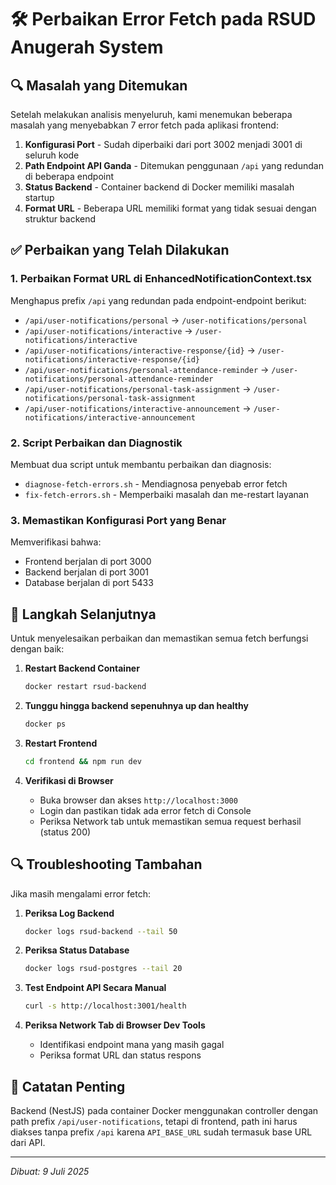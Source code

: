 # 🛠️ Perbaikan Error Fetch pada RSUD Anugerah System

## 🔍 Masalah yang Ditemukan

Setelah melakukan analisis menyeluruh, kami menemukan beberapa masalah yang menyebabkan 7 error fetch pada aplikasi frontend:

1. **Konfigurasi Port** - Sudah diperbaiki dari port 3002 menjadi 3001 di seluruh kode
2. **Path Endpoint API Ganda** - Ditemukan penggunaan `/api` yang redundan di beberapa endpoint
3. **Status Backend** - Container backend di Docker memiliki masalah startup
4. **Format URL** - Beberapa URL memiliki format yang tidak sesuai dengan struktur backend

## ✅ Perbaikan yang Telah Dilakukan

### 1. Perbaikan Format URL di EnhancedNotificationContext.tsx

Menghapus prefix `/api` yang redundan pada endpoint-endpoint berikut:

- `/api/user-notifications/personal` → `/user-notifications/personal`
- `/api/user-notifications/interactive` → `/user-notifications/interactive`
- `/api/user-notifications/interactive-response/{id}` → `/user-notifications/interactive-response/{id}`
- `/api/user-notifications/personal-attendance-reminder` → `/user-notifications/personal-attendance-reminder`
- `/api/user-notifications/personal-task-assignment` → `/user-notifications/personal-task-assignment`
- `/api/user-notifications/interactive-announcement` → `/user-notifications/interactive-announcement`

### 2. Script Perbaikan dan Diagnostik

Membuat dua script untuk membantu perbaikan dan diagnosis:

- `diagnose-fetch-errors.sh` - Mendiagnosa penyebab error fetch
- `fix-fetch-errors.sh` - Memperbaiki masalah dan me-restart layanan

### 3. Memastikan Konfigurasi Port yang Benar

Memverifikasi bahwa:

- Frontend berjalan di port 3000
- Backend berjalan di port 3001
- Database berjalan di port 5433

## 🚀 Langkah Selanjutnya

Untuk menyelesaikan perbaikan dan memastikan semua fetch berfungsi dengan baik:

1. **Restart Backend Container**

   ```bash
   docker restart rsud-backend
   ```

2. **Tunggu hingga backend sepenuhnya up dan healthy**

   ```bash
   docker ps
   ```

3. **Restart Frontend**

   ```bash
   cd frontend && npm run dev
   ```

4. **Verifikasi di Browser**
   - Buka browser dan akses `http://localhost:3000`
   - Login dan pastikan tidak ada error fetch di Console
   - Periksa Network tab untuk memastikan semua request berhasil (status 200)

## 🔍 Troubleshooting Tambahan

Jika masih mengalami error fetch:

1. **Periksa Log Backend**

   ```bash
   docker logs rsud-backend --tail 50
   ```

2. **Periksa Status Database**

   ```bash
   docker logs rsud-postgres --tail 20
   ```

3. **Test Endpoint API Secara Manual**

   ```bash
   curl -s http://localhost:3001/health
   ```

4. **Periksa Network Tab di Browser Dev Tools**
   - Identifikasi endpoint mana yang masih gagal
   - Periksa format URL dan status respons

## 📝 Catatan Penting

Backend (NestJS) pada container Docker menggunakan controller dengan path prefix `/api/user-notifications`, tetapi di frontend, path ini harus diakses tanpa prefix `/api` karena `API_BASE_URL` sudah termasuk base URL dari API.

---

_Dibuat: 9 Juli 2025_
